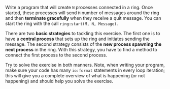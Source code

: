 Write a program that will create `N` processes connected in a ring. Once started, these processes will send `M` number of messages around the ring and then **terminate gracefully** when they receive a quit message. You can start the ring with the call `ring:start(M, N, Message)`.

There are two **basic strategies** to tackling this exercise. The first one is to have a **central process** that sets up the ring and initiates sending the message. The second strategy consists of the **new process spawning the next process** in the ring. With this strategy, you have to find a method to connect the first process to the second process.

Try to solve the exercise in both manners. Note, when writing your program, make sure your code has many `io:format` statements in every loop iteration; this will give you a complete overview of what is happening (or not happening) and should help you solve the exercise.